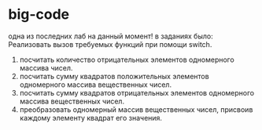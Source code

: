 # big-code
одна из последних лаб на данный момент!
в заданиях было:
Реализовать вызов требуемых функций при помощи switch.
1. посчитать количество отрицательных элементов одномерного массива чисел.
2. посчитать сумму квадратов положительных элементов одномерного массива вещественных чисел. 
3. посчитать сумму квадратов отрицательных элементов одномерного массива вещественных чисел. 
4. преобразовать одномерный массив вещественных чисел, присвоив каждому элементу квадрат его значения.

